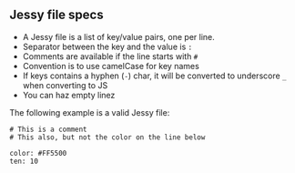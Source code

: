 
## Jessy file specs

- A Jessy file is a list of key/value pairs, one per line.
- Separator between the key and the value is `:`
- Comments are available if the line starts with `#`
- Convention is to use camelCase for key names
- If keys contains a hyphen (`-`) char, it will be converted to underscore `_` when converting to JS
- You can haz empty linez

The following example is a valid Jessy file:

```
# This is a comment
# This also, but not the color on the line below

color: #FF5500
ten: 10
```
